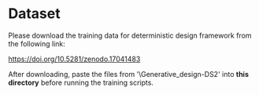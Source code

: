 # Dataset


Please download the training data for deterministic design framework from the following link:  

https://doi.org/10.5281/zenodo.17041483

After downloading, paste the files from '\Generative_design-DS2' into **this directory** before running the training scripts.
